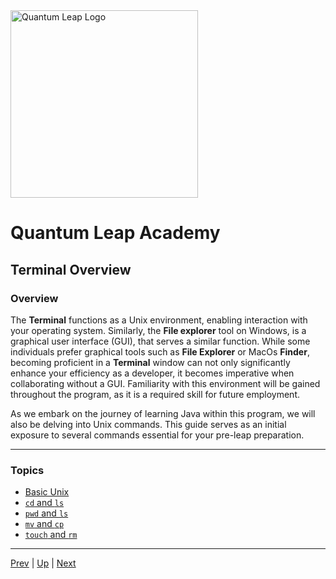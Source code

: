 <img src="../images/QuantumLeapAcademy.png" alt="Quantum Leap Logo" width="300" height="300">

# Quantum Leap Academy
## Terminal Overview

### Overview

The **Terminal** functions as a Unix environment, enabling interaction with your operating system. Similarly, the **File explorer** tool on Windows, is a graphical user interface (GUI), that serves a similar function. While some individuals prefer graphical tools such as **File Explorer** or MacOs **Finder**, becoming proficient in a **Terminal** window can not only significantly enhance your efficiency as a developer, it becomes imperative when collaborating without a GUI. Familiarity with this environment will be gained throughout the program, as it is a required skill for future employment.

As we embark on the journey of learning Java within this program, we will also be delving into Unix commands. This guide serves as an initial exposure to several commands essential for your pre-leap preparation.

<hr>

### Topics

* [Basic Unix](unixCommands.md)
* [`cd` and `ls`](cd-ls.md)
* [`pwd` and `ls`](mkdir-touch.md)
* [`mv` and `cp`](mv-cp.md)
* [`touch` and `rm`](touch-rm.md)


<hr>

[Prev](README.md) | [Up](README.md) | [Next](unixCommands.md)
